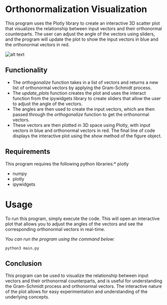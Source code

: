 # Orthonormalization Visualization
This program uses the Plotly library to create an interactive 3D scatter plot that visualizes the relationship between input vectors and their orthonormal counterparts. The user can adjust the angle of the vectors using sliders, and the program will update the plot to show the input vectors in blue and the orthonormal vectors in red.

![alt text](https://github.com/ReemAlsharabi/Gradient-Descent-Visualization/blob/main/v.gif)

## Functionality
* The _orthogonalize_ function takes in a list of vectors and returns a new list of orthonormal vectors by applying the Gram-Schmidt process.
* The _update_plots_ function creates the plot and uses the interact function from the ipywidgets library to create sliders that allow the user to adjust the angle of the vectors.
* The angles are then used to create the input vectors, which are then passed through the _orthogonalize_ function to get the orthonormal vectors.
* These vectors are then plotted in 3D space using Plotly, with input vectors in blue and orthonormal vectors in red. The final line of code displays the interactive plot using the _show_ method of the figure object.

## Requirements
This program requires the following python libraries:* plotly
* numpy
* plotly
* ipywidgets

# Usage
To run this program, simply execute the code. This will open an interactive plot that allows you to adjust the angles of the vectors and see the corresponding orthonormal vectors in real-time.

_You can run the program using the command below:_

```python3 main.py```

## Conclusion
This program can be used to visualize the relationship between input vectors and their orthonormal counterparts, and is useful for understanding the Gram-Schmidt process and orthonormal vectors. The interactive nature of the plot allows for easy experimentation and understanding of the underlying concepts.
